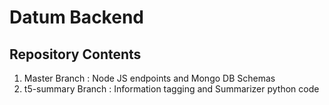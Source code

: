 # Datum Backend
## Repository Contents
1. Master Branch : Node JS endpoints and Mongo DB Schemas
2. t5-summary Branch : Information tagging and Summarizer python code
